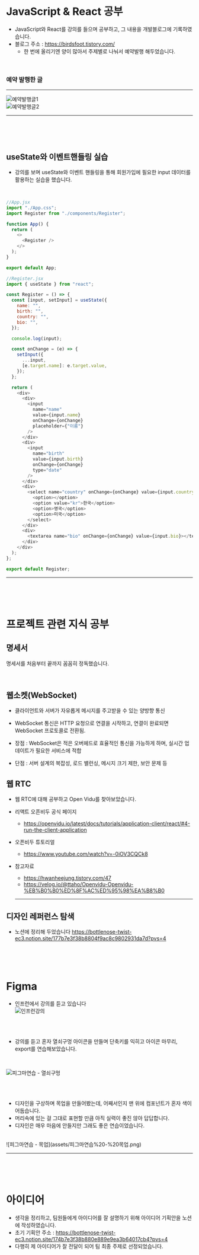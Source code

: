 # JavaScript & React 공부

- JavaScript와 React를 강의를 들으며 공부하고, 그 내용을 개발블로그에 기록하였습니다.
- 블로그 주소 : https://birdsfoot.tistory.com/
  - 한 번에 올리기엔 양이 많아서 주제별로 나눠서 예약발행 해두었습니다.

<br>

### 예약 발행한 글

<hr>

![예약발행글1](assets/예약발행글%20리스트1.png)  
![예약발행글2](assets/예약발행글%20리스트2.png)

<hr>

<br>
<br>
<br>

## useState와 이벤트핸들링 실습

- 강의를 보며 useState와 이벤트 핸들링을 통해 회원가입에 필요한 input 데이터를 활용하는 실습을 했습니다.

<br>

```javascript
//App.jsx
import "./App.css";
import Register from "./components/Register";

function App() {
  return (
    <>
      <Register />
    </>
  );
}

export default App;
```

```javascript
//Register.jsx
import { useState } from "react";

const Register = () => {
  const [input, setInput] = useState({
    name: "",
    birth: "",
    country: "",
    bio: "",
  });

  console.log(input);

  const onChange = (e) => {
    setInput({
      ...input,
      [e.target.name]: e.target.value,
    });
  };

  return (
    <div>
      <div>
        <input
          name="name"
          value={input.name}
          onChange={onChange}
          placeholder={"이름"}
        />
      </div>
      <div>
        <input
          name="birth"
          value={input.birth}
          onChange={onChange}
          type="date"
        />
      </div>
      <div>
        <select name="country" onChange={onChange} value={input.country}>
          <option></option>
          <option value="kr">한국</option>
          <option>영국</option>
          <option>미국</option>
        </select>
      </div>
      <div>
        <textarea name="bio" onChange={onChange} value={input.bio}></textarea>
      </div>
    </div>
  );
};

export default Register;
```

<hr>

<br>
<br>
<br>

# 프로젝트 관련 지식 공부

## 명세서

명세서를 처음부터 끝까지 꼼꼼히 정독했습니다.

<br>

## 웹소켓(WebSocket)

- 클라이언트와 서버가 자유롭게 메시지를 주고받을 수 있는 양방향 통신

- WebSocket 통신은 HTTP 요청으로 연결을 시작하고, 연결이 완료되면 WebSocket 프로토콜로 전환됨.

- 장점 : WebSocket은 적은 오버헤드로 효율적인 통신을 가능하게 하며, 실시간 업데이트가 필요한 서비스에 적합

- 단점 : 서버 설계의 복잡성, 로드 밸런싱, 메시지 크기 제한, 보안 문제 등

## 웹 RTC

- 웹 RTC에 대해 공부하고 Open Vidu를 찾아보았습니다.

- 리액트 오픈비두 공식 페이지
  - https://openvidu.io/latest/docs/tutorials/application-client/react/#4-run-the-client-application
- 오픈비두 튜토리얼

  - https://www.youtube.com/watch?v=-0iOV3CQCk8

- 참고자료
  - https://hwanheejung.tistory.com/47
  - https://velog.io/@ttaho/Openvidu-Openvidu-%EB%B0%B0%ED%8F%AC%ED%95%98%EA%B8%B0
  <hr>

## 디자인 레퍼런스 탐색

- 노션에 정리해 두었습니다
https://bottlenose-twist-ec3.notion.site/177b7e3f38b8804f9ac8c9802931da7d?pvs=4

  <br>
  <br>
  <br>

# Figma

- 인프런에서 강의를 듣고 있습니다
  <br>
  ![인프런강의](assets/인프런%20강의.png)

<br>
<br>

- 강의를 듣고 혼자 열쇠구멍 아이콘을 만들며 단축키를 익히고 아이콘 마무리, export를 연습해보았습니다.

<br>

![피그마연습 - 열쇠구멍](assets/피그마연습%20-%20열쇠구멍.png)

<br>
<br>

- 디자인을 구상하며 목업을 만들어봤는데, 어째서인지 맨 위에 컴포넌트가 혼자 색이 어둡습니다.
- 머리속에 있는 걸 그대로 표현할 만큼 아직 실력이 좋진 않아 답답합니다.
- 디자인은 매우 마음에 안들지만 그래도 좋은 연습이었습니다.  
<br>
![피그마연습 - 목업](assets/피그마연습%20-%20목업.png)
<hr>

<br>
<br>
<br>

# 아이디어

- 생각을 정리하고, 팀원들에게 아이디어를 잘 설명하기 위해 아이디어 기획안을 노션에 작성하였습니다.
- 초기 기획안 주소 : https://bottlenose-twist-ec3.notion.site/174b7e3f38b880e889e9ea3b64017cb4?pvs=4
- 다행히 제 아이디어가 잘 전달이 되어 팀 최종 주제로 선정되었습니다.
